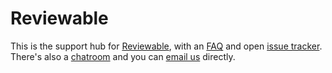 Reviewable
==========

This is the support hub for [Reviewable](https://reviewable.io), with an [FAQ](https://github.com/Reviewable/Reviewable/wiki/FAQ) and open [issue tracker](https://github.com/Reviewable/Reviewable/issues?q=is%3Aopen+is%3Aissue+sort%3Acomments-desc).  There's also a [chatroom](https://gitter.im/Reviewable/Reviewable) and you can [email us](mailto:support@reviewable.io) directly.

